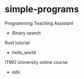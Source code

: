 # simple-programs
Programming Teaching Assistant
- Binary search

Rust tutorial
- hello_world

ITMO University online course
- edx

